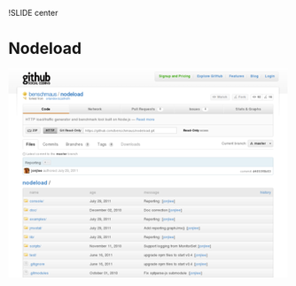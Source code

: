 !SLIDE center
# Nodeload #

[ ![Nodeload](08.Nodeload.png) ](https://github.com/benschmaus/nodeload)
